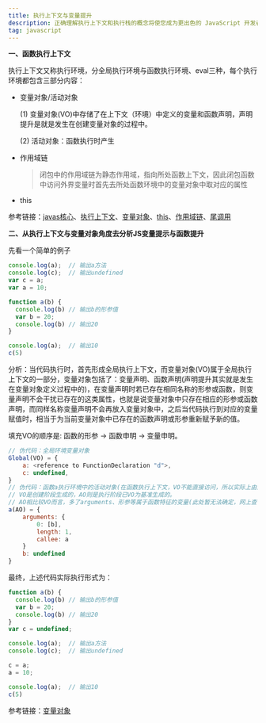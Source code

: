 ```yaml
---
title: 执行上下文与变量提升
description: 正确理解执行上下文和执行栈的概念将使您成为更出色的 JavaScript 开发者
tag: javascript
---
```


**一、函数执行上下文**

​	执行上下文又称执行环境，分全局执行环境与函数执行环境、eval三种，每个执行环境都包含三部分内容：

- 变量对象/活动对象

  (1) 变量对象(VO)中存储了在上下文（环境）中定义的变量和函数声明，声明提升是就是发生在创建变量对象的过程中。

  (2) 活动对象：函数执行时产生	

- 作用域链

  > 闭包中的作用域链为静态作用域，指向所处函数上下文，因此闭包函数中访问外界变量时首先去所处函数环境中的变量对象中取对应的属性

- this

参考链接：[javas核心](http://www.cnblogs.com/TomXu/archive/2012/01/12/2308594.html)、[执行上下文](http://www.cnblogs.com/TomXu/archive/2012/01/13/2308101.html)、[变量对象](http://www.cnblogs.com/TomXu/archive/2012/01/16/2309728.html)、[this](http://www.cnblogs.com/TomXu/archive/2012/01/17/2310479.html)、[作用域链](http://www.cnblogs.com/TomXu/archive/2012/01/18/2312463.html)、[尾调用](https://www.jb51.net/article/104875.htm)


**二、从执行上下文与变量对象角度去分析JS变量提示与函数提升**

先看一个简单的例子

```js
console.log(a);  // 输出a方法
console.log(c);  // 输出undefined
var c = a;
var a = 10;

function a(b) {
  console.log(b) // 输出b的形参值
  var b = 20;
  console.log(b) // 输出20
}

console.log(a);  // 输出10
c(5)
```

分析：当代码执行时，首先形成全局执行上下文，而变量对象(VO)属于全局执行上下文的一部分，变量对象包括了：变量声明、函数声明(声明提升其实就是发生在变量对象定义过程中的)，在变量声明时若已存在相同名称的形参或函数，则变量声明不会干扰已存在的这类属性，也就是说变量对象中只存在相应的形参或函数声明，而同样名称变量声明不会再放入变量对象中，之后当代码执行到对应的变量赋值时，相当于为当前变量对象中已存在的函数声明或形参重新赋予新的值。

填充VO的顺序是: 函数的形参 -> 函数申明 -> 变量申明。 

```js
// 伪代码：全局环境变量对象
Global(VO) = {
	a: <reference to FunctionDeclaration "d">,
	c: undefined,
}
// 伪代码：函数a执行环境中的活动对象(在函数执行上下文，VO不能直接访问，所以实际上由活动对象(AO)代替VO)
// VO是创建阶段生成的，AO则是执行阶段已VO为基准生成的。
// AO相比较VO而言，多了arguments、形参等属于函数特征的变量(此处暂无法确定，网上查询AO与VO解释不唯一)
a(AO) = {
    arguments: {
        0: [b],
        length: 1,
        callee: a
    }
    b: undefined
}
```

最终，上述代码实际执行形式为：

```js
function a(b) {
  console.log(b) // 输出b的形参值
  var b = 20;
  console.log(b) // 输出20
}
var c = undefined;

console.log(a);  // 输出a方法
console.log(c);  // 输出undefined

c = a;
a = 10;

console.log(a);  // 输出10
c(5)
```

参考链接：[变量对象](http://www.cnblogs.com/TomXu/archive/2012/01/16/2309728.html)
